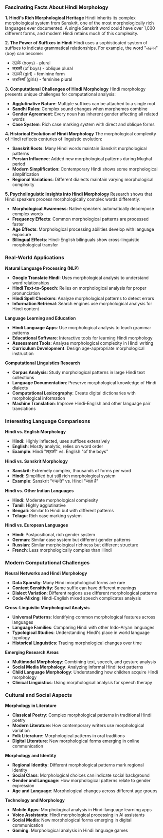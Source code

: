 ### Fascinating Facts About Hindi Morphology

**1. Hindi's Rich Morphological Heritage**
Hindi inherits its complex morphological system from Sanskrit, one of the most morphologically rich languages ever documented. A single Sanskrit word could have over 1,000 different forms, and modern Hindi retains much of this complexity.

**2. The Power of Suffixes in Hindi**
Hindi uses a sophisticated system of suffixes to indicate grammatical relationships. For example, the word "लड़का" (boy) can become:
- लड़के (boys) - plural
- लड़कों (of boys) - oblique plural
- लड़की (girl) - feminine form
- लड़कियाँ (girls) - feminine plural

**3. Computational Challenges of Hindi Morphology**
Hindi morphology presents unique challenges for computational analysis:
- **Agglutinative Nature**: Multiple suffixes can be attached to a single root
- **Sandhi Rules**: Complex sound changes when morphemes combine
- **Gender Agreement**: Every noun has inherent gender affecting all related words
- **Case System**: Rich case marking system with direct and oblique forms

**4. Historical Evolution of Hindi Morphology**
The morphological complexity of Hindi reflects centuries of linguistic evolution:
- **Sanskrit Roots**: Many Hindi words maintain Sanskrit morphological patterns
- **Persian Influence**: Added new morphological patterns during Mughal period
- **Modern Simplification**: Contemporary Hindi shows some morphological simplification
- **Regional Variations**: Different dialects maintain varying morphological complexity

**5. Psycholinguistic Insights into Hindi Morphology**
Research shows that Hindi speakers process morphologically complex words differently:
- **Morphological Awareness**: Native speakers automatically decompose complex words
- **Frequency Effects**: Common morphological patterns are processed faster
- **Age Effects**: Morphological processing abilities develop with language exposure
- **Bilingual Effects**: Hindi-English bilinguals show cross-linguistic morphological transfer

### Real-World Applications

**Natural Language Processing (NLP)**

- **Google Translate Hindi**: Uses morphological analysis to understand word relationships
- **Hindi Text-to-Speech**: Relies on morphological analysis for proper pronunciation
- **Hindi Spell Checkers**: Analyze morphological patterns to detect errors
- **Information Retrieval**: Search engines use morphological analysis for Hindi content

**Language Learning and Education**

- **Hindi Language Apps**: Use morphological analysis to teach grammar patterns
- **Educational Software**: Interactive tools for learning Hindi morphology
- **Assessment Tools**: Analyze morphological complexity in Hindi writing
- **Curriculum Development**: Design age-appropriate morphological instruction

**Computational Linguistics Research**

- **Corpus Analysis**: Study morphological patterns in large Hindi text collections
- **Language Documentation**: Preserve morphological knowledge of Hindi dialects
- **Computational Lexicography**: Create digital dictionaries with morphological information
- **Machine Translation**: Improve Hindi-English and other language pair translations

### Interesting Language Comparisons

**Hindi vs. English Morphology**

- **Hindi**: Highly inflected, uses suffixes extensively
- **English**: Mostly analytic, relies on word order
- **Example**: Hindi "लड़कों" vs. English "of the boys"

**Hindi vs. Sanskrit Morphology**

- **Sanskrit**: Extremely complex, thousands of forms per word
- **Hindi**: Simplified but still rich morphological system
- **Example**: Sanskrit "गच्छति" vs. Hindi "जाता है"

**Hindi vs. Other Indian Languages**

- **Hindi**: Moderate morphological complexity
- **Tamil**: Highly agglutinative
- **Bengali**: Similar to Hindi but with different patterns
- **Telugu**: Rich case marking system

**Hindi vs. European Languages**

- **Hindi**: Postpositional, rich gender system
- **German**: Similar case system but different gender patterns
- **Russian**: Similar morphological richness but different structure
- **French**: Less morphologically complex than Hindi

### Modern Computational Challenges

**Neural Networks and Hindi Morphology**

- **Data Sparsity**: Many Hindi morphological forms are rare
- **Context Sensitivity**: Same suffix can have different meanings
- **Dialect Variation**: Different regions use different morphological patterns
- **Code-Mixing**: Hindi-English mixed speech complicates analysis

**Cross-Linguistic Morphological Analysis**

- **Universal Patterns**: Identifying common morphological features across languages
- **Language Families**: Comparing Hindi with other Indo-Aryan languages
- **Typological Studies**: Understanding Hindi's place in world language typology
- **Historical Linguistics**: Tracing morphological changes over time

**Emerging Research Areas**

- **Multimodal Morphology**: Combining text, speech, and gesture analysis
- **Social Media Morphology**: Analyzing informal Hindi text patterns
- **Child Language Morphology**: Understanding how children acquire Hindi morphology
- **Clinical Linguistics**: Using morphological analysis for speech therapy

### Cultural and Social Aspects

**Morphology in Literature**

- **Classical Poetry**: Complex morphological patterns in traditional Hindi poetry
- **Modern Literature**: How contemporary writers use morphological variation
- **Folk Literature**: Morphological patterns in oral traditions
- **Digital Literature**: New morphological forms emerging in online communication

**Morphology and Identity**

- **Regional Identity**: Different morphological patterns mark regional identity
- **Social Class**: Morphological choices can indicate social background
- **Gender and Language**: How morphological patterns relate to gender expression
- **Age and Language**: Morphological changes across different age groups

**Technology and Morphology**

- **Mobile Apps**: Morphological analysis in Hindi language learning apps
- **Voice Assistants**: Hindi morphological processing in AI assistants
- **Social Media**: New morphological forms emerging in digital communication
- **Gaming**: Morphological analysis in Hindi language games 